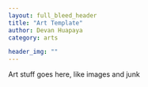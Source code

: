 ```yaml
---
layout: full_bleed_header
title: "Art Template"
author: Devan Huapaya
category: arts

header_img: ""
---
```


Art stuff goes here, like images and junk